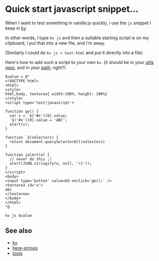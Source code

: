 # Quick start javascript snippet...

When I want to test something in vanilla js quickly, i use the `js` snippet I keep in [kv](http://www.secretgeek.net/kv)

In other words, I type `kv js` and then a suitable starting script is on my clipboard, I put that into a new file, and I'm away.

(Similarly I could do `kv js > test.html` and put it directly into a file)

Here's how to add such a script to your own `kv`. (it should be in your [utils repo](../tools/utils_repo.md), and in your [path](../powershell/PATH.md), right?)

    $value = @"
    <!DOCTYPE html>
    <html>
    <style>
    html,body, textarea{ width:100%; height: 100%}
    </style>
    <script type='text/javascript'>

    function go() {
      var v = `$('#x')[0].value;
      `$('#x')[0].value = 'ABC';
      alert(v);
    }

    function `$(selectors) {
      return document.querySelectorAll(selectors)
    }

    function jalert(o) {
      // never do this ;)
      alert(JSON.stringify(o, null, '\t'));
    }
    </script>
    <body>
    <input type='button' value=GO onclick='go();' />
    <textarea id='x'>
    abc
    </textarea>
    </body>
    </html>
    "@

    kv js $value

## See also

 * [kv](http://www.secretgeek.net/kv)
 * [here-strings](../powershell/here-strings)
 * [tools](../tools/list_of_tools.md)
